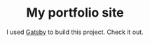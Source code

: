 <h1 align="center">
  My portfolio site
</h1>

<p align="center">
  I used <a href="https://www.gatsbyjs.org">Gatsby</a> to build this project. Check it out.
</p>
